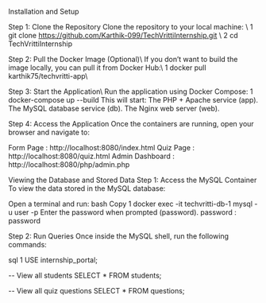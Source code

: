Installation and Setup

Step 1: Clone the Repository
Clone the repository to your local machine: \\
1 git clone https://github.com/Karthik-099/TechVrittiInternship.git \\
2 cd TechVrittiInternship


Step 2: Pull the Docker Image (Optional)\\
If you don’t want to build the image locally, you can pull it from Docker Hub:\\
1 docker pull karthik75/techvritti-app\\


Step 3: Start the Application\\
Run the application using Docker Compose:
1 docker-compose up --build
This will start:
The PHP + Apache service (app).
The MySQL database service (db).
The Nginx web server (web).


Step 4: Access the Application
Once the containers are running, open your browser and navigate to:

Form Page : http://localhost:8080/index.html
Quiz Page : http://localhost:8080/quiz.html
Admin Dashboard : http://localhost:8080/php/admin.php


Viewing the Database and Stored Data
Step 1: Access the MySQL Container
To view the data stored in the MySQL database:

Open a terminal and run:
bash
Copy
1 docker exec -it techvritti-db-1 mysql -u user -p
Enter the password when prompted (password).
password : password


Step 2: Run Queries
Once inside the MySQL shell, run the following commands:

sql
1 USE internship_portal;

-- View all students
SELECT * FROM students;

-- View all quiz questions
SELECT * FROM questions;
